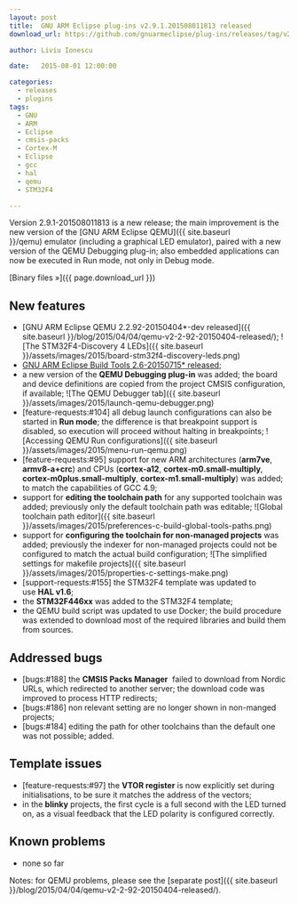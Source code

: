 ```yaml
---
layout: post
title:  GNU ARM Eclipse plug-ins v2.9.1.201508011813 released
download_url: https://github.com/gnuarmeclipse/plug-ins/releases/tag/v2.9.1.201508011813

author: Liviu Ionescu

date:   2015-08-01 12:00:00

categories:
  - releases
  - plugins
tags:
  - GNU
  - ARM
  - Eclipse
  - cmsis-packs
  - Cortex-M
  - Eclipse
  - gcc
  - hal
  - qemu
  - STM32F4

---
```


Version 2.9.1-201508011813 is a new release; the main improvement is the new version of the [GNU ARM Eclipse QEMU]({{ site.baseurl }}/qemu) emulator (including a graphical LED emulator), paired with a new version of the QEMU Debugging plug-in; also embedded applications can now be executed in Run mode, not only in Debug mode.

[Binary files »]({{ page.download_url }})

## New features

* [GNU ARM Eclipse QEMU 2.2.92-20150404*-dev released]({{ site.baseurl }}/blog/2015/04/04/qemu-v2-2-92-20150404-released/);
  ![The STM32F4-Discovery 4 LEDs]({{ site.baseurl }}/assets/images/2015/board-stm32f4-discovery-leds.png)
* [GNU ARM Eclipse Build Tools 2.6-20150715* released](https://github.com/gnuarmeclipse/windows-build-tools/wiki/Release-v2.6-20150715);
* a new version of the **QEMU Debugging plug-in** was added; the board and device definitions are copied from the project CMSIS configuration, if available;
  ![The QEMU Debugger tab]({{ site.baseurl }}/assets/images/2015/launch-qemu-debugger.png)
* [feature-requests:#104] all debug launch configurations can also be started in **Run mode**; the difference is that breakpoint support is disabled, so execution will proceed without halting in breakpoints;
  ![Accessing QEMU Run configurations]({{ site.baseurl }}/assets/images/2015/menu-run-qemu.png)
* [feature-requests:#95] support for new ARM architectures (**arm7ve**, **armv8-a+crc**) and CPUs (**cortex-a12**, **cortex-m0.small-multiply**, **cortex-m0plus.small-multiply**, **cortex-m1.small-multiply**) was added; to match the capabilities of GCC 4.9;
* support for **editing the toolchain path** for any supported toolchain was added; previously only the default toolchain path was editable;
  ![Global toolchain path editor]({{ site.baseurl }}/assets/images/2015/preferences-c-build-global-tools-paths.png)
* support for **configuring the toolchain for non-managed projects** was added; previously the indexer for non-managed projects could not be configured to match the actual build configuration;
  ![The simplified settings for makefile projects]({{ site.baseurl }}/assets/images/2015/properties-c-settings-make.png)
* [support-requests:#155] the STM32F4 template was updated to use **HAL v1.6**;
* the **STM32F446xx** was added to the STM32F4 template;
* the QEMU build script was updated to use Docker; the build procedure was extended to download most of the required libraries and build them from sources.

## Addressed bugs

* [bugs:#188] the **CMSIS Packs Manager**  failed to download from Nordic URLs, which redirected to another server; the download code was improved to process HTTP redirects;
* [bugs:#186] non relevant setting are no longer shown in non-manged projects;
* [bugs:#184] editing the path for other toolchains than the default one was not possible; added.

## Template issues

* [feature-requests:#97] the **VTOR register** is now explicitly set during initialisations, to be sure it matches the address of the vectors;
* in the **blinky** projects, the first cycle is a full second with the LED turned on, as a visual feedback that the LED polarity is configured correctly.

## Known problems

* none so far

Notes: for QEMU problems, please see the [separate post]({{ site.baseurl }}/blog/2015/04/04/qemu-v2-2-92-20150404-released/).
